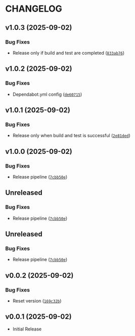 # CHANGELOG

<!-- version list -->

## v1.0.3 (2025-09-02)

### Bug Fixes

- Release only if build and test are completed
  ([`833ab76`](https://github.com/ApfelPresse/scratchlink-fakehub/commit/833ab76edb5ba197d51fae776ac8f23c43612511))


## v1.0.2 (2025-09-02)

### Bug Fixes

- Dependabot.yml config
  ([`de60715`](https://github.com/ApfelPresse/scratchlink-fakehub/commit/de60715fb80ac07eab81d0834ff3501951c1525b))


## v1.0.1 (2025-09-02)

### Bug Fixes

- Release only when build and test is successful
  ([`2e81ded`](https://github.com/ApfelPresse/scratchlink-fakehub/commit/2e81dede9b88526980f96357972f8fa6c5f54e7f))


## v1.0.0 (2025-09-02)

### Bug Fixes

- Release pipeline
  ([`7cbb50e`](https://github.com/ApfelPresse/scratchlink-fakehub/commit/7cbb50eb3a81c3ef99141c855aa8b98ce7150568))


## Unreleased

### Bug Fixes

- Release pipeline
  ([`7cbb50e`](https://github.com/ApfelPresse/scratchlink-fakehub/commit/7cbb50eb3a81c3ef99141c855aa8b98ce7150568))


## Unreleased

### Bug Fixes

- Release pipeline
  ([`7cbb50e`](https://github.com/ApfelPresse/scratchlink-fakehub/commit/7cbb50eb3a81c3ef99141c855aa8b98ce7150568))


## v0.0.2 (2025-09-02)

### Bug Fixes

- Reset version
  ([`169c32b`](https://github.com/ApfelPresse/scratchlink-fakehub/commit/169c32b4eea8877b1e222d5e6905fed0d9c558b0))


## v0.0.1 (2025-09-02)

- Initial Release
